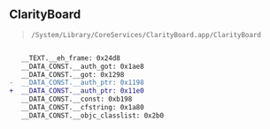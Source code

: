 ## ClarityBoard

> `/System/Library/CoreServices/ClarityBoard.app/ClarityBoard`

```diff

   __TEXT.__eh_frame: 0x24d8
   __DATA_CONST.__auth_got: 0x1ae8
   __DATA_CONST.__got: 0x1298
-  __DATA_CONST.__auth_ptr: 0x1198
+  __DATA_CONST.__auth_ptr: 0x11e0
   __DATA_CONST.__const: 0xb198
   __DATA_CONST.__cfstring: 0x1a80
   __DATA_CONST.__objc_classlist: 0x2b0

```
